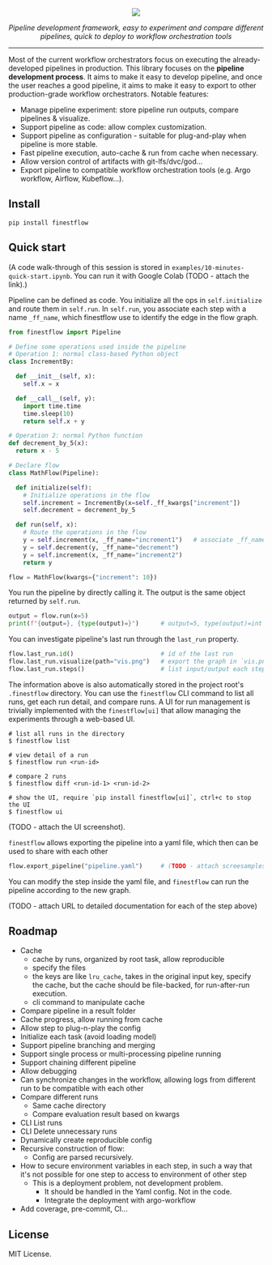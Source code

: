 <!-- # finestflow -->

<p align="center">
  <img src="https://github-production-user-asset-6210df.s3.amazonaws.com/35283585/244143468-d3f886e7-5d4c-4d2d-899f-52e84fac7df5.png">
</p>

<p align="center">
    <em>Pipeline development framework, easy to experiment and compare different pipelines, quick to deploy to workflow orchestration tools</em>
</p>

---

Most of the current workflow orchestrators focus on executing the already-developed pipelines in production. This library focuses on the **pipeline development process**. It aims to make it easy to develop pipeline, and once the user reaches a good pipeline, it aims to make it easy to export to other production-grade workflow orchestrators. Notable features:

- Manage pipeline experiment: store pipeline run outputs, compare pipelines & visualize.
- Support pipeline as code: allow complex customization.
- Support pipeline as configuration - suitable for plug-and-play when pipeline is more stable.
- Fast pipeline execution, auto-cache & run from cache when necessary.
- Allow version control of artifacts with git-lfs/dvc/god...
- Export pipeline to compatible workflow orchestration tools (e.g. Argo workflow, Airflow, Kubeflow...).

## Install

```shell
pip install finestflow
```

## Quick start

(A code walk-through of this session is stored in `examples/10-minutes-quick-start.ipynb`. You can run it with Google Colab (TODO - attach the link).)

Pipeline can be defined as code. You initialize all the ops in `self.initialize` and route them in `self.run`. In `self.run`, you associate each step with a name `_ff_name`, which finestflow use to identify the edge in the flow graph.

```python
from finestflow import Pipeline

# Define some operations used inside the pipeline
# Operation 1: normal class-based Python object
class IncrementBy:

  def __init__(self, x):
    self.x = x

  def __call__(self, y):
    import time.time
    time.sleep(10)
    return self.x + y

# Operation 2: normal Python function
def decrement_by_5(x):
  return x - 5

# Declare flow
class MathFlow(Pipeline):

  def initialize(self):
    # Initialize operations in the flow
    self.increment = IncrementBy(x=self._ff_kwargs["increment"])
    self.decrement = decrement_by_5

  def run(self, x):
    # Route the operations in the flow
    y = self.increment(x, _ff_name="increment1")   # associate _ff_name
    y = self.decrement(y, _ff_name="decrement")
    y = self.increment(x, _ff_name="increment2")
    return y

flow = MathFlow(kwargs={"increment": 10})
```

You run the pipeline by directly calling it. The output is the same object returned by `self.run`.

```python
output = flow.run(x=5)
print(f"{output=}, {type(output)=}")      # output=5, type(output)=int
```

You can investigate pipeline's last run through the `last_run` property.

```python
flow.last_run.id()                        # id of the last run
flow.last_run.visualize(path="vis.png")   # export the graph in `vis.png` file
flow.last_run.steps()                     # list input/output each step
```

The information above is also automatically stored in the project root's `.finestflow` directory. You can use the `finestflow` CLI command to list all runs, get each run detail, and compare runs. A UI for run management is trivially implemented with the `finestflow[ui]` that allow managing the experiments through a web-based UI.

```shell
# list all runs in the directory
$ finestflow list

# view detail of a run
$ finestflow run <run-id>

# compare 2 runs
$ finestflow diff <run-id-1> <run-id-2>

# show the UI, require `pip install finestflow[ui]`, ctrl+c to stop the UI
$ finestflow ui
```

(TODO - attach the UI screenshot).

`finestflow` allows exporting the pipeline into a yaml file, which then can be used to share with each other

```python
flow.export_pipeline("pipeline.yaml")     # (TODO - attach screesamplesnshots)
```

You can modify the step inside the yaml file, and `finestflow` can run the pipeline according to the new graph.

(TODO - attach URL to detailed documentation for each of the step above)

## Roadmap

- Cache
  - cache by runs, organized by root task, allow reproducible
  - specify the files
  - the keys are like `lru_cache`, takes in the original input key, specify
    the cache, but the cache should be file-backed, for run-after-run execution.
  - cli command to manipulate cache
- Compare pipeline in a result folder
- Cache progress, allow running from cache
- Allow step to plug-n-play the config
- Initialize each task (avoid loading model)
- Support pipeline branching and merging
- Support single process or multi-processing pipeline running
- Support chaining different pipeline
- Allow debugging
- Can synchronize changes in the workflow, allowing logs from different run to be compatible with each other
- Compare different runs
  - Same cache directory
  - Compare evaluation result based on kwargs
- CLI List runs
- CLI Delete unnecessary runs
- Dynamically create reproducible config
- Recursive construction of flow:
  - Config are parsed recursively.
- How to secure environment variables in each step, in such a way that it's not possible for one step to access to environment of other step
  - This is a deployment problem, not development problem.
    - It should be handled in the Yaml config. Not in the code.
    - Integrate the deployment with argo-workflow
- Add coverage, pre-commit, CI...

## License

MIT License.
